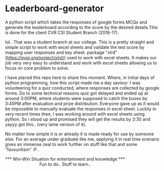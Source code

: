 # Leaderboard-generator
A python script which takes the responses of google forms MCQs and generate the leaderboard according to the score by the desired details.This is done for the client CVR CSI Student Branch (2016-17).

lol.. That was a student branch at our college. This is a pretty straight and simple script to work with excel sheets and validate the test score by mapping user responses and key sheet. package "xlrd"(https://pypi.org/project/xlrd/) used to work with excel sheets. It makes our job very very easy to understand and work with excel sheets allowing us to focus on core problem to solve.

I have placed this repo here to share this moment. Where, in initial days of python programming, how this script made me a day saviour.
I was volunteering for a quiz conducted, where responses are collected by google forms. Do to some technical reasons quiz got delayed and ended up at around 3:00PM, where students were supposed to catch the buses by 3:45PM after evaluation and prize distribution. Everyone gave up as it would be impossible to manually evaluate the responses in excel sheet. Luckily in very recent times then, I was working around with excel sheets using python. So i stood up and promised they will get the results by 3:30 and yayyy got this.. (very lame version of it).

No matter how simple it is or already it is made ready for use by someone else. For an average under graduate like me, applying it in real time scenario gives an immense zeal to work further on stuff like that and some "favouritism" :P .  

*** Win-Win Situation for entertainment and knowledge ***   
        Fun to do.. Stuff to learn..
